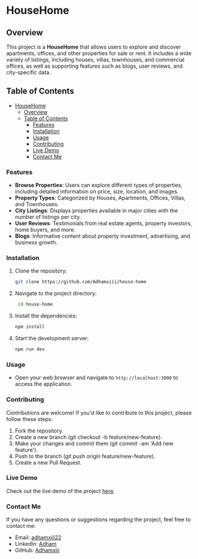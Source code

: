 # HouseHome

## Overview

This project is a **HouseHome** that allows users to explore and discover apartments, offices, and other properties for sale or rent. It includes a wide variety of listings, including houses, villas, townhouses, and commercial offices, as well as supporting features such as blogs, user reviews, and city-specific data.

## Table of Contents

- [HouseHome](#househome)
  - [Overview](#overview)
  - [Table of Contents](#table-of-contents)
    - [Features](#features)
    - [Installation](#installation)
    - [Usage](#usage)
    - [Contributing](#contributing)
    - [Live Demo](#live-demo)
    - [Contact Me](#contact-me)

### Features

- **Browse Properties**: Users can explore different types of properties, including detailed information on price, size, location, and images.
- **Property Types**: Categorized by Houses, Apartments, Offices, Villas, and Townhouses.
- **City Listings**: Displays properties available in major cities with the number of listings per city.
- **User Reviews**: Testimonials from real estate agents, property investors, home buyers, and more.
- **Blogs**: Informative content about property investment, advertising, and business growth.

### Installation

1. Clone the repository:
   ```bash
   git clone https://github.com/Adhamxiii/house-home
   ```
2. Navigate to the project directory:
   ```bash
    cd house-home
   ```
3. Install the dependencies:
   ```bash
   npm install
   ```
4. Start the development server:
   ```bash
   npm run dev
   ```

### Usage

- Open your web browser and navigate to `http://localhost:3000` to access the application.

### Contributing

Contributions are welcome! If you'd like to contribute to this project, please follow these steps:

1. Fork the repository.
2. Create a new branch (git checkout -b feature/new-feature).
3. Make your changes and commit them (git commit -am 'Add new feature').
4. Push to the branch (git push origin feature/new-feature).
5. Create a new Pull Request.

### Live Demo

Check out the live demo of the project [here](https://house-home.vercel.app/).

### Contact Me

If you have any questions or suggestions regarding the project, feel free to contact me:

- Email: [adhamxiii22](mailto:adhamxiii22@gmail.com)
- LinkedIn: [Adham](https://www.linkedin.com/in/adhamnasser/)
- GitHub: [Adhamxiii](https://github.com/Adhamxiii)
